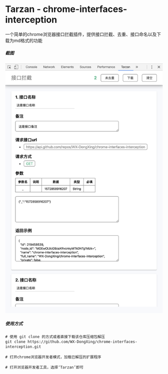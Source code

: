 # Tarzan - chrome-interfaces-interception

一个简单的chrome浏览器接口拦截插件，提供接口拦截、去重、接口命名以及下载为md格式的功能

#####  截图

![截图](./screenshot.png)


##### 使用方式

```
# 使用 git clone 的方式或者直接下载该仓库压缩包解压
git clone https://github.com/WX-DongXing/chrome-interfaces-interception.git

# 打开chrome浏览器开发者模式，加载已解压的扩展程序

# 打开浏览器开发者工具，选择‘Tarzan’即可
```



